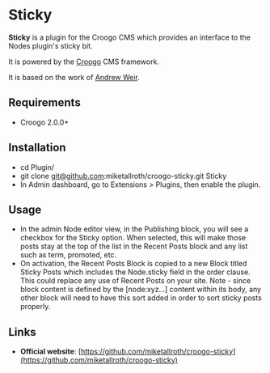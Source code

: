 # Sticky

**Sticky** is a plugin for the Croogo CMS which provides an interface to the Nodes plugin's sticky bit.

It is powered by the [Croogo](http://croogo.org) CMS framework.

It is based on the work of [Andrew Weir](http://andrw.net/blog/term/croogo/page:3).

## Requirements
  * Croogo 2.0.0+

## Installation

  * cd Plugin/
  * git clone git@github.com:miketallroth/croogo-sticky.git Sticky
  * In Admin dashboard, go to Extensions > Plugins, then enable the plugin.

## Usage

  * In the admin Node editor view, in the Publishing block, you will see a checkbox for the Sticky option. When selected, this will make those posts stay at the top of the list in the Recent Posts block and any list such as term, promoted, etc. 
  * On activation, the Recent Posts Block is copied to a new Block titled Sticky Posts which includes the Node.sticky field in the order clause. This could replace any use of Recent Posts on your site. Note - since block content is defined by the [node:xyz...] content within its body, any other block will need to have this sort added in order to sort sticky posts properly.

## Links

  * **Official website**: [https://github.com/miketallroth/croogo-sticky](https://github.com/miketallroth/croogo-sticky)
